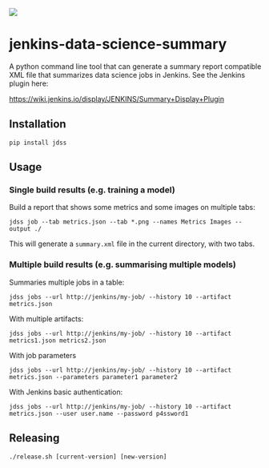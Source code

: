 ![](https://travis-ci.org/andykuszyk/jenkins-data-science-summary.svg?branch=master)

# jenkins-data-science-summary
A python command line tool that can generate a summary report compatible XML file that summarizes data science jobs in Jenkins. See the Jenkins plugin here:

https://wiki.jenkins.io/display/JENKINS/Summary+Display+Plugin

## Installation
```
pip install jdss
```

## Usage
### Single build results (e.g. training a model)
Build a report that shows some metrics and some images on multiple tabs:
```
jdss job --tab metrics.json --tab *.png --names Metrics Images --output ./
```
This will generate a `summary.xml` file in the current directory, with two tabs.

### Multiple build results (e.g. summarising multiple models)
Summaries multiple jobs in a table:
```
jdss jobs --url http://jenkins/my-job/ --history 10 --artifact metrics.json
```

With multiple artifacts:
```
jdss jobs --url http://jenkins/my-job/ --history 10 --artifact metrics1.json metrics2.json
```

With job parameters
```
jdss jobs --url http://jenkins/my-job/ --history 10 --artifact metrics.json --parameters parameter1 parameter2
```

With Jenkins basic authentication:
```
jdss jobs --url http://jenkins/my-job/ --history 10 --artifact metrics.json --user user.name --password p4ssword1
```

## Releasing
```
./release.sh [current-version] [new-version]
```
